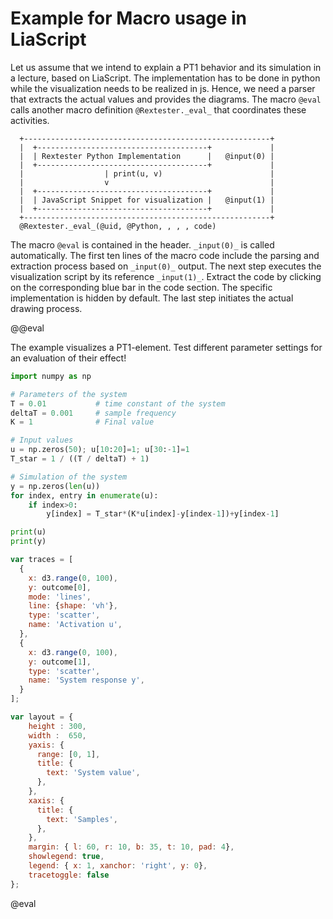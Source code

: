 <!--

author:   Sebastian Zug
email:    sebastian.zug@informatik.tu-freiberg.de
version:  1.0.2
language: de
comment:  In dieser Vorlesungen werden die Schichten einer Roboterarchitektur adressiert.
narrator: Deutsch Female

import: https://raw.githubusercontent.com/LiaTemplates/Rextester/master/README.md

attribute: Danke an Andre Dietrich für seinen Kurs "Einführung Regelungstechnik" aus dem Teile übernommen wurden.

script:   https://cdn.jsdelivr.net/chartist.js/latest/chartist.min.js
          https://d3js.org/d3-random.v2.min.js
          https://d3js.org/d3.v4.min.js
          https://cdn.plot.ly/plotly-latest.min.js

link: https://cdnjs.cloudflare.com/ajax/libs/animate.css/3.7.0/animate.min.css

@eval
@Rextester._eval_(@uid, @Python, , , ,```
    var lines = data.Result.replace(/\n/g, ' ').replace(/\s{2,}/g, ' ').match(/(?<=\[).+?(?=\])/g);

    var outcome = [];
    for (var i=0; i<lines.length; i++){
      outcome[i] = lines[i].split(' ').map(function(item) {
          return parseFloat(item);
      });  
    }
    @input(1);
    Plotly.newPlot(span_id, traces, layout);
    console.log("Aus Maus");
```)
@end
-->

# Example for Macro usage in LiaScript

Let us assume that we intend to explain a PT1 behavior and its simulation in a lecture, based on LiaScript. The implementation has to be done in python while the visualization needs to be realized in js. Hence, we need a parser that extracts the actual values and provides the diagrams. The macro `@eval` calls another macro definition `@Rextester._eval_` that coordinates these activities.

<!--
style="width: 60%; min-width: 420px; max-width: 720px;"
-->
```ascii
  +-------------------------------------------------------+
  |  +--------------------------------------+             |
  |  | Rextester Python Implementation      |   @input(0) |
  |  +--------------------------------------+             |
  |                  | print(u, v)                        |
  |                  v                                    |
  |  +--------------------------------------+             |
  |  | JavaScript Snippet for visualization |   @input(1) |
  |  +--------------------------------------+             |
  +-------------------------------------------------------+
  @Rextester._eval_(@uid, @Python, , , , code)
```   

The macro `@eval` is contained in the header. `_input(0)_` is called automatically. The first ten lines of the macro code include the parsing and extraction process based on `_input(0)_` output. The next step executes the visualization script by its reference `_input(1)_`. Extract the code by clicking on the corresponding blue bar in the code section. The specific implementation is hidden by default. The last step initiates the actual drawing process.

@@eval

The example visualizes a PT1-element. Test different parameter settings for an evaluation of their effect!

```python                          System.py
import numpy as np

# Parameters of the system
T = 0.01           # time constant of the system
deltaT = 0.001     # sample frequency
K = 1              # Final value

# Input values
u = np.zeros(50); u[10:20]=1; u[30:-1]=1
T_star = 1 / ((T / deltaT) + 1)

# Simulation of the system
y = np.zeros(len(u))
for index, entry in enumerate(u):
    if index>0:
        y[index] = T_star*(K*u[index]-y[index-1])+y[index-1]

print(u)
print(y)
```
```js -Visualization
var traces = [
  {
    x: d3.range(0, 100),
    y: outcome[0],
    mode: 'lines',
    line: {shape: 'vh'},
    type: 'scatter',
    name: 'Activation u',
  },
  {
    x: d3.range(0, 100),
    y: outcome[1],
    type: 'scatter',
    name: 'System response y',
  }
];

var layout = {
    height : 300,
    width :  650,
    yaxis: {
      range: [0, 1],
      title: {
        text: 'System value',
      },
    },
    xaxis: {
      title: {
        text: 'Samples',
      },
    },
    margin: { l: 60, r: 10, b: 35, t: 10, pad: 4},
    showlegend: true,
    legend: { x: 1, xanchor: 'right', y: 0},
    tracetoggle: false
};
```
@eval
